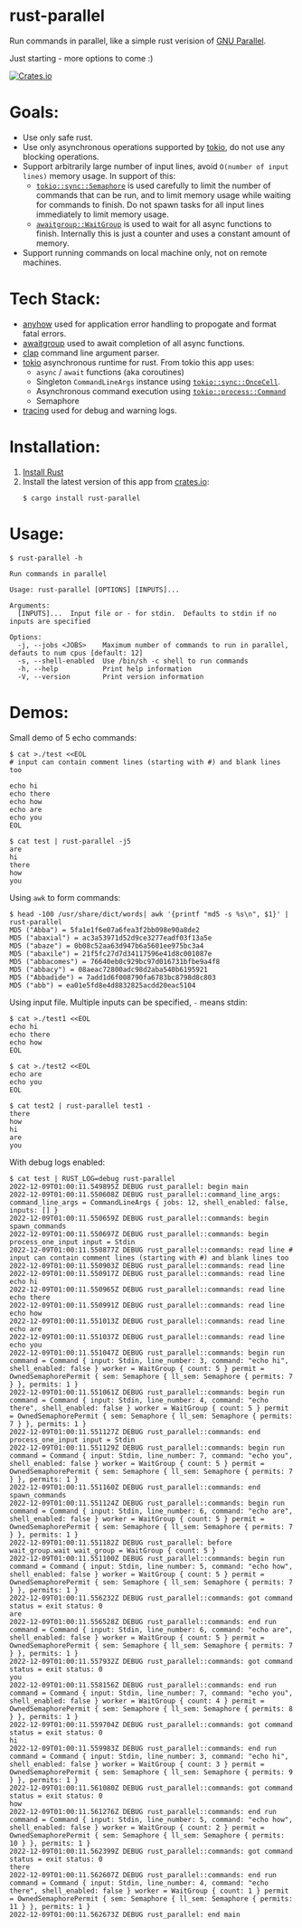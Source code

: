 # rust-parallel

Run commands in parallel, like a simple rust verision of [GNU Parallel](https://www.gnu.org/software/parallel/).

Just starting - more options to come :)

[![Crates.io][crates-badge]][crates-url]

[crates-badge]: https://img.shields.io/crates/v/rust-parallel.svg
[crates-url]: https://crates.io/crates/rust-parallel

# Goals:
* Use only safe rust.
* Use only asynchronous operations supported by [tokio](https://tokio.rs), do not use any blocking operations.
* Support arbitrarily large number of input lines, avoid `O(number of input lines)` memory usage.  In support of this:
  * [`tokio::sync::Semaphore`](https://docs.rs/tokio/latest/tokio/sync/struct.Semaphore.html) is used carefully to limit the number of commands that can be run, and to limit memory usage while waiting for commands to finish.  Do not spawn tasks for all input lines immediately to limit memory usage.
  * [`awaitgroup::WaitGroup`](https://crates.io/crates/awaitgroup) is used to wait for all async functions to finish.  Internally this is just a counter and uses a constant amount of memory.
* Support running commands on local machine only, not on remote machines.

# Tech Stack:
* [anyhow](https://github.com/dtolnay/anyhow) used for application error handling to propogate and format fatal errors.
* [awaitgroup](https://crates.io/crates/awaitgroup) used to await completion of all async functions.
* [clap](https://docs.rs/clap/latest/clap/) command line argument parser.
* [tokio](https://tokio.rs/) asynchronous runtime for rust.  From tokio this app uses:
  * `async` / `await` functions (aka coroutines)
  * Singleton `CommandLineArgs` instance using [`tokio::sync::OnceCell`](https://docs.rs/tokio/latest/tokio/sync/struct.OnceCell.html).
  * Asynchronous command execution using [`tokio::process::Command`](https://docs.rs/tokio/latest/tokio/process/struct.Command.html)
  * Semaphore
* [tracing](https://docs.rs/tracing/latest/tracing/) used for debug and warning logs.

# Installation:
1. [Install Rust](https://www.rust-lang.org/learn/get-started)
2. Install the latest version of this app from [crates.io](https://crates.io):
   ```
   $ cargo install rust-parallel   
   ```

# Usage:
```
$ rust-parallel -h

Run commands in parallel

Usage: rust-parallel [OPTIONS] [INPUTS]...

Arguments:
  [INPUTS]...  Input file or - for stdin.  Defaults to stdin if no inputs are specified

Options:
  -j, --jobs <JOBS>    Maximum number of commands to run in parallel, defauts to num cpus [default: 12]
  -s, --shell-enabled  Use /bin/sh -c shell to run commands
  -h, --help           Print help information
  -V, --version        Print version information
```

# Demos:

Small demo of 5 echo commands:

```
$ cat >./test <<EOL
# input can contain comment lines (starting with #) and blank lines too

echo hi
echo there
echo how
echo are
echo you
EOL

$ cat test | rust-parallel -j5
are
hi
there
how
you
```

Using `awk` to form commands:

```
$ head -100 /usr/share/dict/words| awk '{printf "md5 -s %s\n", $1}' | rust-parallel
MD5 ("Abba") = 5fa1e1f6e07a6fea3f2bb098e90a8de2
MD5 ("abaxial") = ac3a53971d52d9ce3277eadf03f13a5e
MD5 ("abaze") = 0b08c52aa63d947b6a5601ee975bc3a4
MD5 ("abaxile") = 21f5fc27d7d34117596e41d8c001087e
MD5 ("abbacomes") = 76640eb0c929bc97d016731bfbe9a4f8
MD5 ("abbacy") = 08aeac72800adc98d2aba540b6195921
MD5 ("Abbadide") = 7add1d6f008790fa6783bc8798d8c803
MD5 ("abb") = ea01e5fd8e4d8832825acdd20eac5104
```

Using input file.  Multiple inputs can be specified, `-` means stdin:

```
$ cat >./test1 <<EOL
echo hi
echo there
echo how
EOL

$ cat >./test2 <<EOL
echo are
echo you
EOL

$ cat test2 | rust-parallel test1 -
there
how
hi
are
you

```

With debug logs enabled:

```
$ cat test | RUST_LOG=debug rust-parallel
2022-12-09T01:00:11.549895Z DEBUG rust_parallel: begin main
2022-12-09T01:00:11.550608Z DEBUG rust_parallel::command_line_args: command_line_args = CommandLineArgs { jobs: 12, shell_enabled: false, inputs: [] }
2022-12-09T01:00:11.550659Z DEBUG rust_parallel::commands: begin spawn_commands
2022-12-09T01:00:11.550697Z DEBUG rust_parallel::commands: begin process_one_input input = Stdin
2022-12-09T01:00:11.550877Z DEBUG rust_parallel::commands: read line # input can contain comment lines (starting with #) and blank lines too
2022-12-09T01:00:11.550903Z DEBUG rust_parallel::commands: read line
2022-12-09T01:00:11.550917Z DEBUG rust_parallel::commands: read line echo hi
2022-12-09T01:00:11.550965Z DEBUG rust_parallel::commands: read line echo there
2022-12-09T01:00:11.550991Z DEBUG rust_parallel::commands: read line echo how
2022-12-09T01:00:11.551013Z DEBUG rust_parallel::commands: read line echo are
2022-12-09T01:00:11.551037Z DEBUG rust_parallel::commands: read line echo you
2022-12-09T01:00:11.551047Z DEBUG rust_parallel::commands: begin run command = Command { input: Stdin, line_number: 3, command: "echo hi", shell_enabled: false } worker = WaitGroup { count: 5 } permit = OwnedSemaphorePermit { sem: Semaphore { ll_sem: Semaphore { permits: 7 } }, permits: 1 }
2022-12-09T01:00:11.551061Z DEBUG rust_parallel::commands: begin run command = Command { input: Stdin, line_number: 4, command: "echo there", shell_enabled: false } worker = WaitGroup { count: 5 } permit = OwnedSemaphorePermit { sem: Semaphore { ll_sem: Semaphore { permits: 7 } }, permits: 1 }
2022-12-09T01:00:11.551127Z DEBUG rust_parallel::commands: end process_one_input input = Stdin
2022-12-09T01:00:11.551129Z DEBUG rust_parallel::commands: begin run command = Command { input: Stdin, line_number: 7, command: "echo you", shell_enabled: false } worker = WaitGroup { count: 5 } permit = OwnedSemaphorePermit { sem: Semaphore { ll_sem: Semaphore { permits: 7 } }, permits: 1 }
2022-12-09T01:00:11.551160Z DEBUG rust_parallel::commands: end spawn_commands
2022-12-09T01:00:11.551124Z DEBUG rust_parallel::commands: begin run command = Command { input: Stdin, line_number: 6, command: "echo are", shell_enabled: false } worker = WaitGroup { count: 5 } permit = OwnedSemaphorePermit { sem: Semaphore { ll_sem: Semaphore { permits: 7 } }, permits: 1 }
2022-12-09T01:00:11.551182Z DEBUG rust_parallel: before wait_group.wait wait_group = WaitGroup { count: 5 }
2022-12-09T01:00:11.551100Z DEBUG rust_parallel::commands: begin run command = Command { input: Stdin, line_number: 5, command: "echo how", shell_enabled: false } worker = WaitGroup { count: 5 } permit = OwnedSemaphorePermit { sem: Semaphore { ll_sem: Semaphore { permits: 7 } }, permits: 1 }
2022-12-09T01:00:11.556232Z DEBUG rust_parallel::commands: got command status = exit status: 0
are
2022-12-09T01:00:11.556528Z DEBUG rust_parallel::commands: end run command = Command { input: Stdin, line_number: 6, command: "echo are", shell_enabled: false } worker = WaitGroup { count: 5 } permit = OwnedSemaphorePermit { sem: Semaphore { ll_sem: Semaphore { permits: 7 } }, permits: 1 }
2022-12-09T01:00:11.557932Z DEBUG rust_parallel::commands: got command status = exit status: 0
you
2022-12-09T01:00:11.558156Z DEBUG rust_parallel::commands: end run command = Command { input: Stdin, line_number: 7, command: "echo you", shell_enabled: false } worker = WaitGroup { count: 4 } permit = OwnedSemaphorePermit { sem: Semaphore { ll_sem: Semaphore { permits: 8 } }, permits: 1 }
2022-12-09T01:00:11.559704Z DEBUG rust_parallel::commands: got command status = exit status: 0
hi
2022-12-09T01:00:11.559983Z DEBUG rust_parallel::commands: end run command = Command { input: Stdin, line_number: 3, command: "echo hi", shell_enabled: false } worker = WaitGroup { count: 3 } permit = OwnedSemaphorePermit { sem: Semaphore { ll_sem: Semaphore { permits: 9 } }, permits: 1 }
2022-12-09T01:00:11.561080Z DEBUG rust_parallel::commands: got command status = exit status: 0
how
2022-12-09T01:00:11.561276Z DEBUG rust_parallel::commands: end run command = Command { input: Stdin, line_number: 5, command: "echo how", shell_enabled: false } worker = WaitGroup { count: 2 } permit = OwnedSemaphorePermit { sem: Semaphore { ll_sem: Semaphore { permits: 10 } }, permits: 1 }
2022-12-09T01:00:11.562399Z DEBUG rust_parallel::commands: got command status = exit status: 0
there
2022-12-09T01:00:11.562607Z DEBUG rust_parallel::commands: end run command = Command { input: Stdin, line_number: 4, command: "echo there", shell_enabled: false } worker = WaitGroup { count: 1 } permit = OwnedSemaphorePermit { sem: Semaphore { ll_sem: Semaphore { permits: 11 } }, permits: 1 }
2022-12-09T01:00:11.562673Z DEBUG rust_parallel: end main
```
